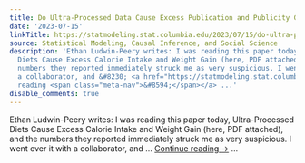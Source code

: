 ```yaml
---
title: Do Ultra-Processed Data Cause Excess Publication and Publicity Gain?
date: '2023-07-15'
linkTitle: https://statmodeling.stat.columbia.edu/2023/07/15/do-ultra-processed-data-cause-excess-publication-and-publicity-gain/
source: Statistical Modeling, Causal Inference, and Social Science
description: 'Ethan Ludwin-Peery writes: I was reading this paper today, Ultra-Processed
  Diets Cause Excess Calorie Intake and Weight Gain (here, PDF attached), and the
  numbers they reported immediately struck me as very suspicious. I went over it with
  a collaborator, and &#8230; <a href="https://statmodeling.stat.columbia.edu/2023/07/15/do-ultra-processed-data-cause-excess-publication-and-publicity-gain/">Continue
  reading <span class="meta-nav">&#8594;</span></a> ...'
disable_comments: true
---
```

Ethan Ludwin-Peery writes: I was reading this paper today, Ultra-Processed Diets Cause Excess Calorie Intake and Weight Gain (here, PDF attached), and the numbers they reported immediately struck me as very suspicious. I went over it with a collaborator, and &#8230; <a href="https://statmodeling.stat.columbia.edu/2023/07/15/do-ultra-processed-data-cause-excess-publication-and-publicity-gain/">Continue reading <span class="meta-nav">&#8594;</span></a> ...